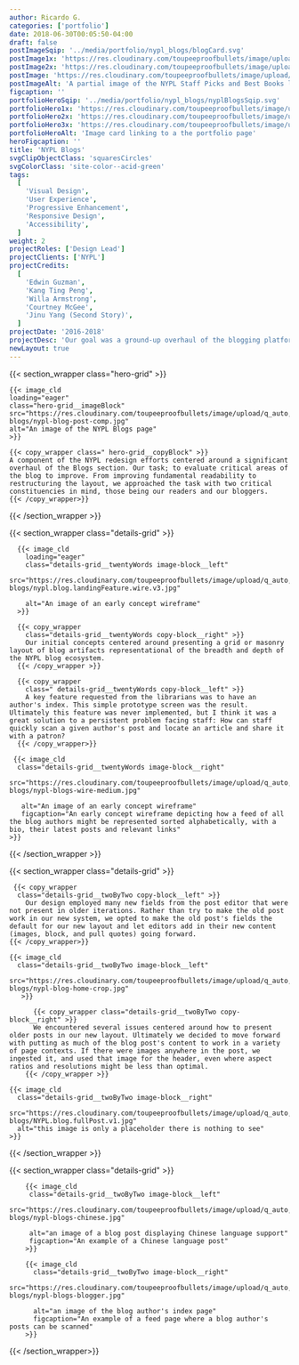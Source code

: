 ```yaml
---
author: Ricardo G.
categories: ['portfolio']
date: 2018-06-30T00:05:50-04:00
draft: false
postImageSqip: '../media/portfolio/nypl_blogs/blogCard.svg'
postImage1x: 'https://res.cloudinary.com/toupeeproofbullets/image/upload/t_hp_portfolio/v1551127927/nypl-blogs/blogCard.jpg'
postImage2x: 'https://res.cloudinary.com/toupeeproofbullets/image/upload/t_hp_portfolio_2x/v1551127927/nypl-blogs/blogCard.jpg'
postImage: 'https://res.cloudinary.com/toupeeproofbullets/image/upload/t_hp_portfolio_3x/v1551127927/nypl-blogs/blogCard.jpg'
postImageAlt: 'A partial image of the NYPL Staff Picks and Best Books landing page'
figcaption: ''
portfolioHeroSqip: '../media/portfolio/nypl_blogs/nyplBlogsSqip.svg'
portfolioHero1x: 'https://res.cloudinary.com/toupeeproofbullets/image/upload/t_portfolio_hero_16_9/v1576178856/nypl-blogs/nypl-blog-post-comp.jpg'
portfolioHero2x: 'https://res.cloudinary.com/toupeeproofbullets/image/upload/t_portfolio_hero_2x/v1576178856/nypl-blogs/nypl-blog-post-comp.jpg'
portfolioHero3x: 'https://res.cloudinary.com/toupeeproofbullets/image/upload/t_portfolio_hero_3x/v1576178856/nypl-blogs/nypl-blog-post-comp.jpg'
portfolioHeroAlt: 'Image card linking to a the portfolio page'
heroFigcaption: ''
title: 'NYPL Blogs'
svgClipObjectClass: 'squaresCircles'
svgColorClass: 'site-color--acid-green'
tags:
  [
    'Visual Design',
    'User Experience',
    'Progressive Enhancement',
    'Responsive Design',
    'Accessibility',
  ]
weight: 2
projectRoles: ['Design Lead']
projectClients: ['NYPL']
projectCredits:
  [
    'Edwin Guzman',
    'Kang Ting Peng',
    'Willa Armstrong',
    'Courtney McGee',
    'Jinu Yang (Second Story)',
  ]
projectDate: '2016-2018'
projectDesc: 'Our goal was a ground-up overhaul of the blogging platform. Complete with new layouts, publishing admin, and interface as well as "deep" content linking across the catalog and various other applications.'
newLayout: true
---
```


{{< section_wrapper class="hero-grid" >}}

    {{< image_cld
    loading="eager"
    class="hero-grid__imageBlock"
    src="https://res.cloudinary.com/toupeeproofbullets/image/upload/q_auto,w_auto,c_scale,f_auto/v1576178856/nypl-blogs/nypl-blog-post-comp.jpg"
    alt="An image of the NYPL Blogs page"
    >}}

    {{< copy_wrapper class=" hero-grid__copyBlock" >}}
    A component of the NYPL redesign efforts centered around a significant overhaul of the Blogs section. Our task; to evaluate critical areas of the blog to improve. From improving fundamental readability to restructuring the layout, we approached the task with two critical constituencies in mind, those being our readers and our bloggers.
    {{< /copy_wrapper>}}

{{< /section_wrapper >}}

{{< section_wrapper class="details-grid" >}}

      {{< image_cld
        loading="eager"
        class="details-grid__twentyWords image-block__left"
        src="https://res.cloudinary.com/toupeeproofbullets/image/upload/q_auto,w_auto,c_scale,f_auto/v1548722029/nypl-blogs/nypl.blog.landingFeature.wire.v3.jpg"
        
        alt="An image of an early concept wireframe"        
      >}}

      {{< copy_wrapper
        class="details-grid__twentyWords copy-block__right" >}}
        Our initial concepts centered around presenting a grid or masonry layout of blog artifacts representational of the breadth and depth of the NYPL blog ecosystem.
      {{< /copy_wrapper >}}
  
      {{< copy_wrapper
        class=" details-grid__twentyWords copy-block__left" >}}
        A key feature requested from the librarians was to have an author's index. This simple prototype screen was the result. Ultimately this feature was never implemented, but I think it was a great solution to a persistent problem facing staff: How can staff quickly scan a given author's post and locate an article and share it with a patron?
      {{< /copy_wrapper>}}

     {{< image_cld
      class="details-grid__twentyWords image-block__right"
       src="https://res.cloudinary.com/toupeeproofbullets/image/upload/q_auto,w_auto,c_scale,f_auto/v1576180211/nypl-blogs/nypl-blogs-wire-medium.jpg"
       
       alt="An image of an early concept wireframe"
       figcaption="An early concept wireframe depicting how a feed of all the blog authors might be represented sorted alphabetically, with a bio, their latest posts and relevant links"
    >}}


{{< /section_wrapper >}}

{{< section_wrapper class="details-grid" >}}

     {{< copy_wrapper
      class="details-grid__twoByTwo copy-block__left" >}}
        Our design employed many new fields from the post editor that were not present in older iterations. Rather than try to make the old post work in our new system, we opted to make the old post's fields the default for our new layout and let editors add in their new content (images, block, and pull quotes) going forward.
    {{< /copy_wrapper>}}

    {{< image_cld
      class="details-grid__twoByTwo image-block__left"
      src="https://res.cloudinary.com/toupeeproofbullets/image/upload/q_auto,w_auto,c_scale,f_auto/v1582747788/nypl-blogs/nypl-blog-home-crop.jpg"
       >}}

          {{< copy_wrapper class="details-grid__twoByTwo copy-block__right" >}}
          We encountered several issues centered around how to present older posts in our new layout. Ultimately we decided to move forward with putting as much of the blog post's content to work in a variety of page contexts. If there were images anywhere in the post, we ingested it, and used that image for the header, even where aspect ratios and resolutions might be less than optimal.
        {{< /copy_wrapper >}}

    {{< image_cld
      class="details-grid__twoByTwo image-block__right"
      src="https://res.cloudinary.com/toupeeproofbullets/image/upload/q_auto,w_auto,c_scale,f_auto/v1548722029/nypl-blogs/NYPL.blog.fullPost.v1.jpg"
      alt="this image is only a placeholder there is nothing to see"
    >}}


{{< /section_wrapper >}}

{{< section_wrapper class="details-grid" >}}

        {{< image_cld
         class="details-grid__twoByTwo image-block__left"
         src="https://res.cloudinary.com/toupeeproofbullets/image/upload/q_auto,w_auto,c_scale,f_auto/v1582748555/nypl-blogs/nypl-blogs-chinese.jpg"
         
         alt="an image of a blog post displaying Chinese language support"
         figcaption="An example of a Chinese language post"
        >}}

        {{< image_cld
          class="details-grid__twoByTwo image-block__right"
          src="https://res.cloudinary.com/toupeeproofbullets/image/upload/q_auto,w_auto,c_scale,f_auto/v1582750098/nypl-blogs/nypl-blogs-blogger.jpg"
          
          alt="an image of the blog author's index page"
          figcaption="An example of a feed page where a blog author's posts can be scanned"
        >}}

{{< /section_wrapper>}}